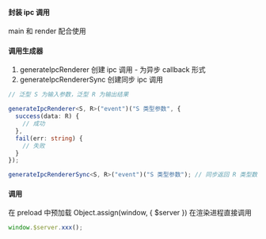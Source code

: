 #### 封装 ipc 调用


main 和 render 配合使用


#### 调用生成器
 1. generateIpcRenderer 创建 ipc 调用 - 为异步 callback 形式
1.  generateIpcRendererSync 创建同步 ipc 调用

```ts
// 泛型 S 为输入参数，泛型 R 为输出结果

generateIpcRenderer<S, R>("event")("S 类型参数", {
  success(data: R) {
    // 成功
  },
  fail(err: string) {
    // 失败
  }
});

generateIpcRendererSync<S, R>("event")("S 类型参数"); // 同步返回 R 类型数据
```

#### 调用

在 preload 中预加载 Object.assign(window, { $server }) 在渲染进程直接调用

```ts
window.$server.xxx();
```

